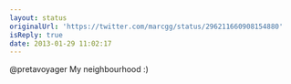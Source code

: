 ```yaml
---
layout: status
originalUrl: 'https://twitter.com/marcgg/status/296211660908154880'
isReply: true
date: 2013-01-29 11:02:17
---
```


@pretavoyager My neighbourhood :)
